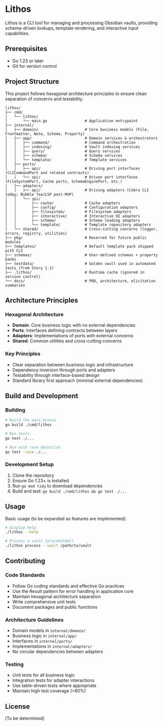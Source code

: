 # Lithos

Lithos is a CLI tool for managing and processing Obsidian vaults, providing schema-driven lookups, template rendering, and interactive input capabilities.

## Prerequisites

- Go 1.23 or later
- Git for version control

## Project Structure

This project follows hexagonal architecture principles to ensure clean separation of concerns and testability.

```
lithos/
├── cmd/
│   └── lithos/
│       └── main.go                 # Application entrypoint
├── internal/
│   ├── domain/                     # Core business models (File, Frontmatter, Note, Schema, Property)
│   ├── app/                        # Domain services & orchestrators
│   │   ├── command/                # Command orchestration
│   │   ├── indexing/               # Vault indexing services
│   │   ├── query/                  # Query services
│   │   ├── schema/                 # Schema services
│   │   └── template/               # Template services
│   ├── ports/
│   │   ├── api/                    # Driving port interfaces (CLICommandPort and related contracts)
│   │   └── spi/                    # Driven port interfaces (FileSystemPort, Cache ports, SchemaEnginePort, etc.)
│   ├── adapters/
│   │   ├── api/                    # Driving adapters (Cobra CLI today; Bubble Tea/LSP post-MVP)
│   │   └── spi/
│   │       ├── cache/              # Cache adapters
│   │       ├── config/             # Configuration adapters
│   │       ├── filesystem/         # Filesystem adapters
│   │       ├── interactive/        # Interactive UI adapters
│   │       ├── schema/             # Schema loading adapters
│   │       └── template/           # Template repository adapters
│   └── shared/                     # Cross-cutting concerns (logger, errors, registry, utilities)
├── pkg/                            # Reserved for future public modules
├── templates/                      # Default template pack shipped with CLI
├── schemas/                        # User-defined schemas + property banks
├── testdata/                       # Golden vault used in automated tests (from Story 1.1)
├── .lithos/                        # Runtime cache (ignored in version control)
└── docs/                           # PRD, architecture, elicitation summaries
```

## Architecture Principles

### Hexagonal Architecture

- **Domain**: Core business logic with no external dependencies
- **Ports**: Interfaces defining contracts between layers
- **Adapters**: Implementations of ports with external concerns
- **Shared**: Common utilities and cross-cutting concerns

### Key Principles

- Clear separation between business logic and infrastructure
- Dependency inversion through ports and adapters
- Testability through interface-based design
- Standard library first approach (minimal external dependencies)

## Build and Development

### Building

```bash
# Build the main binary
go build ./cmd/lithos

# Run tests
go test ./...

# Run with race detection
go test -race ./...
```

### Development Setup

1. Clone the repository
2. Ensure Go 1.23+ is installed
3. Run `go mod tidy` to download dependencies
4. Build and test: `go build ./cmd/lithos && go test ./...`

## Usage

Basic usage (to be expanded as features are implemented):

```bash
# Display help
./lithos --help

# Process a vault (placeholder)
./lithos process --vault /path/to/vault
```

## Contributing

### Code Standards

- Follow Go coding standards and effective Go practices
- Use the Result pattern for error handling in application core
- Maintain hexagonal architecture separation
- Write comprehensive unit tests
- Document packages and public functions

### Architecture Guidelines

- Domain models in `internal/domain/`
- Business logic in `internal/app/`
- Interfaces in `internal/ports/`
- Implementations in `internal/adapters/`
- No circular dependencies between adapters

### Testing

- Unit tests for all business logic
- Integration tests for adapter interactions
- Use table-driven tests where appropriate
- Maintain high test coverage (>80%)

## License

[To be determined]

